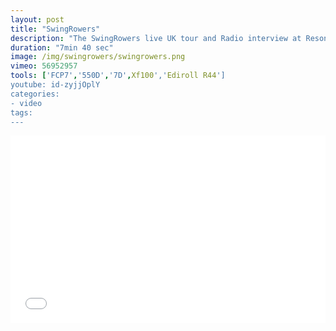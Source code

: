 ```yaml
---
layout: post
title: "SwingRowers"
description: "The SwingRowers live UK tour and Radio interview at Resonace"
duration: "7min 40 sec"
image: /img/swingrowers/swingrowers.png
vimeo: 56952957
tools: ['FCP7','550D','7D',Xf100','Ediroll R44']
youtube: id-zyjjOplY
categories: 
- video
tags:
---
```



<div class="videoWrapper">
<iframe src="//player.vimeo.com/video/56952957?title=0&amp;byline=0&amp;portrait=0" width="100%" height="300" frameborder="0" webkitallowfullscreen mozallowfullscreen allowfullscreen></iframe>
</div>

